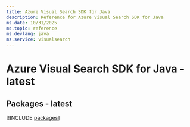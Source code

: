 ```yaml
---
title: Azure Visual Search SDK for Java
description: Reference for Azure Visual Search SDK for Java
ms.date: 10/31/2025
ms.topic: reference
ms.devlang: java
ms.service: visualsearch
---
```

# Azure Visual Search SDK for Java - latest
## Packages - latest
[!INCLUDE [packages](visual-search-index.md)]